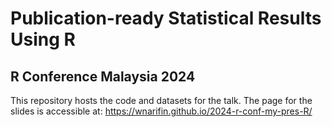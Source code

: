 # Publication-ready Statistical Results Using R

## R Conference Malaysia 2024

This repository hosts the code and datasets for the talk. The page for the slides is accessible at: https://wnarifin.github.io/2024-r-conf-my-pres-R/